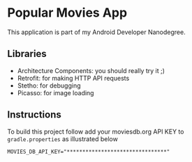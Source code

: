 # Popular Movies App
This application is part of my Android Developer Nanodegree.

## Libraries
- Architecture Components: you should really try it ;)
- Retrofit: for making HTTP API requests
- Stetho: for debugging
- Picasso: for image loading

## Instructions
To build this project follow add your moviesdb.org API KEY to `gradle.properties` as illustrated below
```
MOVIES_DB_API_KEY="********************************"
```
